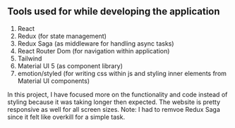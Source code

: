 ## Tools used for while developing the application
  1. React
  2. Redux (for state management)
  3. Redux Saga (as middleware for handling async tasks)
  4. React Router Dom (for navigation within application)
  5. Tailwind
  6. Material UI 5 (as component library)
  7. emotion/styled (for writing css within js and styling inner elements from Material UI components)

In this project, I have focused more on the functionality and code instead of styling because it was taking longer then expected. The website is pretty responsive as well for all screen sizes. 
Note: I had to remvoe Redux Saga since it felt like overkill for a simple task.
